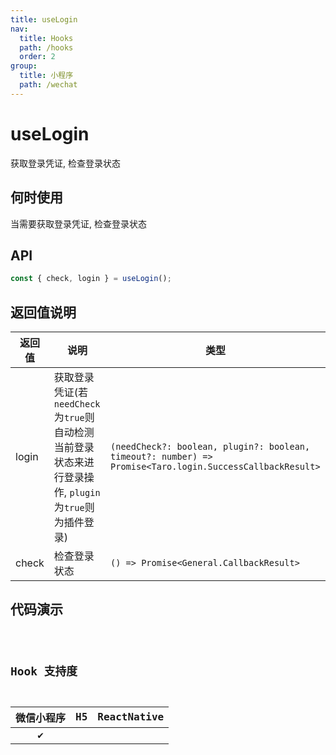```yaml
---
title: useLogin
nav:
  title: Hooks
  path: /hooks
  order: 2
group:
  title: 小程序
  path: /wechat
---
```


# useLogin

获取登录凭证, 检查登录状态

## 何时使用

当需要获取登录凭证, 检查登录状态

## API

```ts
const { check, login } = useLogin();
```

## 返回值说明

| 返回值 | 说明                                                                                                  | 类型                                                                                                     |
| ------ | ----------------------------------------------------------------------------------------------------- | -------------------------------------------------------------------------------------------------------- |
| login  | 获取登录凭证(若`needCheck`为`true`则自动检测当前登录状态来进行登录操作, `plugin`为`true`则为插件登录) | `(needCheck?: boolean, plugin?: boolean, timeout?: number) => Promise<Taro.login.SuccessCallbackResult>` |
| check  | 检查登录状态                                                                                          | `() => Promise<General.CallbackResult>`                                                                  |

## 代码演示

<code src="useWeRun/index" group="wechat" />

## Hook 支持度

| 微信小程序 | H5  | ReactNative |
| :--------: | :-: | :---------: |
|     ✔️     |     |             |
